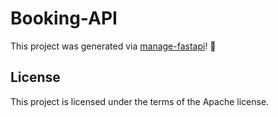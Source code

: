 # Booking-API

This project was generated via [manage-fastapi](https://ycd.github.io/manage-fastapi/)! :tada:

## License

This project is licensed under the terms of the Apache license.
